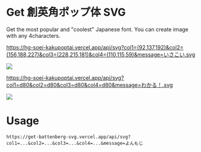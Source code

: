 # Get 創英角ポップ体 SVG

Get the most popular and "coolest" Japanese font.
You can create image with any 4characters.

https://hg-soei-kakupoptai.vercel.app/api/svg?col1=(92,137,192)&col2=(156,188,227)&col3=(228,215,181)&col4=(110,115,59)&message=いさこい.svg

![](https:///hg-soei-kakupoptai.vercel.app/api/svg?col1=(92,137,192)&col2=(156,188,227)&col3=(228,215,181)&col4=(110,115,59)&message=いさこい.svg)

https://hg-soei-kakupoptai.vercel.app/api/svg?col1=d80&col2=d80&col3=d80&col4=d80&message=わかる！.svg

![](https:///hg-soei-kakupoptai.vercel.app/api/svg?col1=d80&col2=d80&col3=d80&col4=d80&message=わかる！.svg)

# Usage
`https://get-battenberg-svg.vercel.app/api/svg?col1=...&col2=...&col3=...&col4=...&message=よんもじ`
